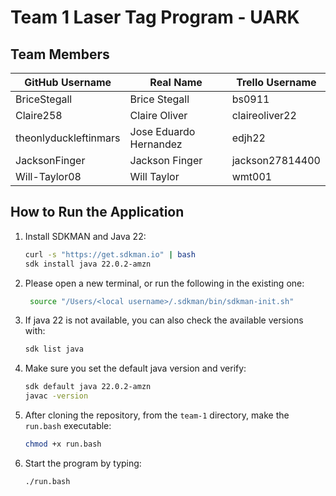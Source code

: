# Team 1 Laser Tag Program - UARK

## Team Members
| GitHub Username                  | Real Name                | Trello Username   |
|----------------------------------|-------------------------|-------------------|
| BriceStegall                     | Brice Stegall           | bs0911            |
| Claire258                        | Claire Oliver           | claireoliver22    |
| theonlyduckleftinmars            | Jose Eduardo Hernandez  | edjh22            |
| JacksonFinger                    | Jackson Finger          | jackson27814400    |
| Will-Taylor08                    | Will Taylor             | wmt001            |

## How to Run the Application

1. Install SDKMAN and Java 22:
   ```bash
   curl -s "https://get.sdkman.io" | bash
   sdk install java 22.0.2-amzn

2. Please open a new terminal, or run the following in the existing one:

   ```bash
    source "/Users/<local username>/.sdkman/bin/sdkman-init.sh"

2. If java 22 is not available, you can also check the available versions with:

   ```bash
   sdk list java

3. Make sure you set the default java version and verify:

   ```bash
   sdk default java 22.0.2-amzn
   javac -version
   
4. After cloning the repository, from the `team-1` directory, make the `run.bash` executable:
   ```bash
   chmod +x run.bash
5. Start the program by typing:
   ```bash
   ./run.bash
